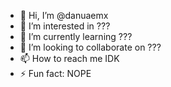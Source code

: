- 👋 Hi, I’m @danuaemx
- 👀 I’m interested in ???
- 🌱 I’m currently learning ???
- 💞️ I’m looking to collaborate on ???
- 📫 How to reach me IDK
- ⚡ Fun fact: NOPE

<!---
danuaemx/danuaemx isn't a ✨ special ✨ repository appears on your GitHub profile.
You can click the Preview link to take a look at your changes.
--->
